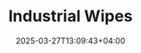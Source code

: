 ---
type: product
layout: product
date: 2025-03-27T13:09:43+04:00
sitemap:
  priority: 1
  changefreq: "weekly"

# SEO metadata
seoTitleSuffix: "Heavy-Duty Shop Towels Near Me"
seoDescription: >-
  Iowa mechanic supplies: Nutcracker Pro industrial wipes. 1050 durable, lint-free wipes per roll for auto shops and dealerships. Save 40% vs. rental towels.

# Page content
title: "**Industrial Wipes**"
titlePrefix: "Iowa’s Best Pick for"
description: >-
  Nutcracker Pro Industrial Wipes bring top performance to Iowa auto shops. Each roll packs 1050 heavy-duty, lint-free wipes that tackle grease and oil fast. Built for dealerships and mechanics, they’re solvent-resistant and save up to 40% over rental towels.

# price section
priceSection:
  title: "Unbeatable price"

# benefitsContent
benefitsImages:
  - image: "/images/wipes/product-main.jpg"
    alt: "Nutcracker Pro Industrial Wipes for Iowa Mechanics"

# benefitsContent
benefitsBlocks:
  - title: "Top Choice for Iowa Auto Shops"
    text: >-
      These wipes clean oil, grease, and fluids fast in Iowa garages. Perfect for dealerships and service centers needing reliable shop supplies every day.
  - title: "Strong and Absorbent"
    text: >-
      Tough texture stands up to heavy scrubbing without tearing. Iowa mechanics love how they soak up spills quick and keep workspaces clean.
  - title: "Versatile Cleaning Power"
    text: >-
      Works with solvents for tools, surfaces, and more. A must-have for Iowa auto repair shops handling all kinds of grime and mess.
  - title: "Save Big in Iowa Garages"
    text: >-
      Get 1050 wipes per roll at a low price. Iowa shop managers cut costs by 40% compared to rental towels while keeping stock full.
  - title: "Lint-Free Finish"
    text: >-
      Leaves no residue on windshields or parts. Iowa pros trust these wipes for a clean, professional result every time they wipe down.
  - title: "Fast Access for Iowa Crews"
    text: >-
      Fits Tork dispensers for quick, one-handed use. Iowa service bays stay efficient with less waste and smoother workflows.
  - title: "Built for Iowa Dealerships"
    text: >-
      Engineered for heavy use, these wipes keep Iowa dealership service areas spotless. Durable and ready for daily automotive tasks.
  - title: "Solvent-Resistant Shop Gear"
    text: >-
      Holds up with degreasers and cleaners. Iowa technicians rely on them for tough jobs without wipes breaking down mid-task.
  - title: "Fast Shipping to Iowa"
    text: >-
      Order now for quick delivery across Iowa. Keep your shop stocked with these high-performance wipes for uninterrupted work.

# gallery section
gallery:
  id: "product-gallery"
  items:
    - image: "images/wipes/gallery-4.jpg"
      alt: "Industrial wipes effectively cleaning greasy automotive parts"
    - image: "images/wipes/gallery-5.jpg"
      alt: "Heavy-duty shop wipes in Tork floor dispenser for easy access"
    - image: "images/wipes/gallery-6.jpg"
      alt: "Industrial wipes demonstrating superior absorption of automotive fluids"

# testimonials section
testimonials:
  title: "# Customer reviews"
  items:
    - name: "Tom"
      text: >-
        These wipes are awesome for my auto shop. They grab grease quick and don’t shred. A roll lasts ages, and the price is right!
    - name: "Becky"
      text: >-
        I use these in my Iowa garage, and they’re great. Soak up oil fast, no lint, and tough as nails. Beats rental towels any day!
    - name: "Sam"
      text: >-
        My dealership loves these wipes. They clean parts and tools easy, and we save cash over renting. Good stuff!
    - name: "Carrie"
      text: >-
        These wipes rock in my service bay. They handle spills and grime no problem, and the roll keeps us going strong.
    - name: "Luke"
      text: >-
        Iowa mechanic here—these wipes are solid. They scrub grease off fast and don’t leave junk behind. Best I’ve used!
    - name: "Tina"
      text: >-
        My auto shop swears by these. They’re tough, soak up messes quick, and the dispenser makes life easy. Great buy!
    - name: "Ray"
      text: >-
        These wipes clean up fast in my Iowa garage. Oil and solvents? No sweat. They hold up and save me money too!
    - name: "Holly"
      text: >-
        Got these for my auto repair spot. They wipe down everything clean, and shipping was fast. Can’t complain!
    - name: "Joe"
      text: >-
        Iowa fleet shop owner—these wipes are clutch. They tackle oil spills easy and last through tough jobs. Solid deal!

# FAQ section
faq:
  titleColored: "F.A.Q."
  questions:
    - question: "How tough are these wipes for Iowa shops?"
      answer: >-
        Built for Iowa auto shops, these wipes stay strong wet or dry. They scrub grease and oil without tearing, perfect for heavy-duty tasks.
    - question: "Do they work with Iowa shop solvents?"
      answer: >-
        Yep, they handle degreasers and brake cleaners fine. Iowa mechanics use them with all sorts of solvents for reliable cleaning.
    - question: "How many wipes per roll?"
      answer: >-
        Each roll has 1050 wipes, great for Iowa garages. Keeps you stocked for days of heavy use without breaking the bank.
    - question: "Safe for delicate parts in Iowa?"
      answer: >-
        Yes, the lint-free design works on windshields and interiors. Iowa pros trust them for clean finishes without residue.
    - question: "What dispensers fit these rolls?"
      answer: >-
        They fit Tork floor dispensers, common in Iowa shops. Easy to grab one-handed, cutting waste and speeding up work.
    - question: "Why switch from rental towels in Iowa?"
      answer: >-
        Save 40% over rentals with these durable wipes. Iowa shops get better value and steady supply for less hassle and cost.

---